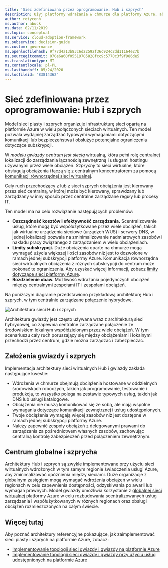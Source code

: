 ```yaml
---
title: 'Sieć zdefiniowana przez oprogramowanie: Hub i szprych'
description: Użyj platformy wdrażania w chmurze dla platformy Azure, aby dowiedzieć się, jak sieć gwiazdy organizuje infrastrukturę sieci w wielu połączonych sieciach wirtualnych.
author: rotycenh
ms.author: abuck
ms.date: 02/11/2019
ms.topic: conceptual
ms.service: cloud-adoption-framework
ms.subservice: decision-guide
ms.custom: governance
ms.openlocfilehash: 9f77d4a13b83c6d22592f36c924c2dd11164e27b
ms.sourcegitcommit: 070e6a60f05519705828fcc9c5770c3f9f986de5
ms.translationtype: MT
ms.contentlocale: pl-PL
ms.lasthandoff: 05/24/2020
ms.locfileid: "83814362"
---
```

# <a name="software-defined-networking-hub-and-spoke"></a>Sieć zdefiniowana przez oprogramowanie: Hub i szprych

Model sieci piasty i szprych organizuje infrastrukturę sieci opartą na platformie Azure w wielu połączonych sieciach wirtualnych. Ten model pozwala wydajniej zarządzać typowymi wymaganiami dotyczącymi komunikacji lub bezpieczeństwa i obsłużyć potencjalne ograniczenia dotyczące subskrypcji.

W _modelu gwiazdy centrum jest siecią_ wirtualną, która pełni rolę centralnej lokalizacji do zarządzania łącznością zewnętrzną i usługami hostingu używanymi przez wiele obciążeń. _Szprychy_ to sieci wirtualne, które obsługują obciążenia i łączą się z centralnym koncentratorem za pomocą [komunikacji równorzędnej sieci wirtualnej](https://docs.microsoft.com/azure/virtual-network/virtual-network-peering-overview).

Cały ruch przechodzący z lub z sieci szprych obciążenia jest kierowany przez sieć centralną, w której może być kierowany, sprawdzany lub zarządzany w inny sposób przez centralne zarządzane reguły lub procesy IT.

Ten model ma na celu rozwiązanie następujących problemów:

- **Oszczędność kosztów i efektywność zarządzania.** Scentralizowanie usług, które mogą być współużytkowane przez wiele obciążeń, takich jak wirtualne urządzenia sieciowe (urządzeń WUS) i serwery DNS, w jednej lokalizacji pozwala na zminimalizowanie nadmiarowych zasobów i nakładu pracy związanego z zarządzaniem w wielu obciążeniach.
- **Limity subskrypcji.** Duże obciążenia oparte na chmurze mogą wymagać użycia większej ilości zasobów niż jest to dozwolone w ramach jednej subskrypcji platformy Azure. Komunikacja równorzędna sieci wirtualnych obciążenia z różnych subskrypcji do centrum może pokonać te ograniczenia. Aby uzyskać więcej informacji, zobacz [limity dotyczące sieci platformy Azure](https://docs.microsoft.com/azure/azure-resource-manager/management/azure-subscription-service-limits#networking-limits).
- **Rozdzielenie obaw.** Możliwość wdrażania pojedynczych obciążeń między centralnymi zespołami IT i zespołami obciążeń.

Na poniższym diagramie przedstawiono przykładową architekturę Hub i szprych, w tym centralnie zarządzane połączenie hybrydowe.

![Architektura sieci Hub i szprych](https://docs.microsoft.com/azure/architecture/reference-architectures/hybrid-networking/images/hub-spoke.png)

Architektura gwiazdy jest często używana wraz z architekturą sieci hybrydowej, co zapewnia centralne zarządzane połączenie ze środowiskiem lokalnym współdzielonym przez wiele obciążeń. W tym scenariuszu cały ruch poruszający się między obciążeniami i lokalnymi przechodzi przez centrum, gdzie można zarządzać i zabezpieczać.

## <a name="hub-and-spoke-assumptions"></a>Założenia gwiazdy i szprych

Implementacja architektury sieci wirtualnych Hub i gwiazdy zakłada następujące kwestie:

- Wdrożenia w chmurze obejmują obciążenia hostowane w oddzielnych środowiskach roboczych, takich jak programowanie, testowanie i produkcja, to wszystko polega na zestawie typowych usług, takich jak DNS lub usługi katalogowe.
- Obciążenia nie muszą komunikować się ze sobą, ale mają wspólne wymagania dotyczące komunikacji zewnętrznej i usług udostępnionych.
- Twoje obciążenia wymagają więcej zasobów niż jest dostępne w ramach jednej subskrypcji platformy Azure.
- Należy zapewnić zespoły obciążeń z delegowanymi prawami do zarządzania za pośrednictwem własnych zasobów, zachowując centralną kontrolę zabezpieczeń przed połączeniem zewnętrznym.

## <a name="global-hub-and-spoke"></a>Centrum globalne i szprycha

Architektury Hub i szprych są zwykle implementowane przy użyciu sieci wirtualnych wdrożonych w tym samym regionie świadczenia usługi Azure, aby zminimalizować opóźnienia między sieciami. Duże organizacje z globalnym zasięgiem mogą wymagać wdrożenia obciążeń w wielu regionach w celu zapewnienia dostępności, odzyskiwania po awarii lub wymagań prawnych. Model gwiazdy umożliwia korzystanie z [globalnej sieci wirtualnej](https://docs.microsoft.com/azure/virtual-network/virtual-network-peering-overview) platformy Azure w celu rozbudowania scentralizowanych usług zarządzania i współużytkowanych w różnych regionach oraz obsługi obciążeń rozmieszczonych na całym świecie.

## <a name="learn-more"></a>Więcej tutaj

Aby poznać architektury referencyjne pokazujące, jak zaimplementować sieci piasty i szprych na platformie Azure, zobacz:

- [Implementowanie topologii sieci gwiazdy i gwiazdy na platformie Azure](https://docs.microsoft.com/azure/architecture/reference-architectures/hybrid-networking/hub-spoke)
- [Implementowanie topologii sieci gwiazdy i gwiazdy przy użyciu usług udostępnionych na platformie Azure](https://docs.microsoft.com/azure/architecture/reference-architectures/hybrid-networking/shared-services)
